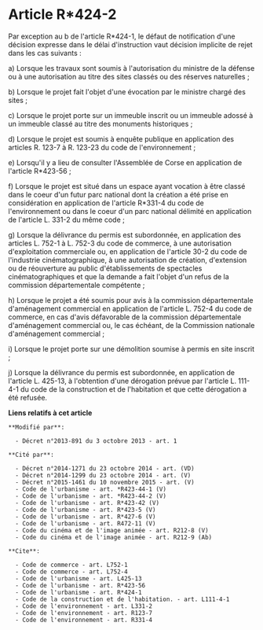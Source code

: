 # Article R*424-2

Par exception au b de l'article R*424-1, le défaut de notification d'une décision expresse dans le délai d'instruction vaut
décision implicite de rejet dans les cas suivants : 

a) Lorsque les travaux sont soumis à l'autorisation du ministre de la défense ou à une autorisation au titre des sites
classés ou des réserves naturelles ; 

b) Lorsque le projet fait l'objet d'une évocation par le ministre chargé des sites ; 

c) Lorsque le projet porte sur un immeuble inscrit ou un immeuble adossé à un immeuble classé au titre des monuments
historiques ; 

d) Lorsque le projet est soumis à enquête publique en application des articles R. 123-7 à R. 123-23 du code de
l'environnement ; 

e) Lorsqu'il y a lieu de consulter l'Assemblée de Corse en application de l'article R*423-56 ; 

f) Lorsque le projet est situé dans un espace ayant vocation à être classé dans le coeur d'un futur parc national dont la
création a été prise en considération en application de l'article R*331-4 du code de l'environnement ou dans le coeur d'un
parc national délimité en application de l'article L. 331-2 du même code ; 

g) Lorsque la délivrance du permis est subordonnée, en application des articles L. 752-1 à L. 752-3 du code de commerce, à
une autorisation d'exploitation commerciale ou, en application de l'article 30-2 du code de l'industrie cinématographique, à
une autorisation de création, d'extension ou de réouverture au public d'établissements de spectacles cinématographiques et
que la demande a fait l'objet d'un refus de la commission départementale compétente ; 

h) Lorsque le projet a été soumis pour avis à la commission départementale d'aménagement commercial en application de
l'article L. 752-4 du code de commerce, en cas d'avis défavorable de la commission départementale d'aménagement commercial
ou, le cas échéant, de la Commission nationale d'aménagement commercial ; 

i) Lorsque le projet porte sur une démolition soumise à permis en site inscrit ; 

j) Lorsque la délivrance du permis est subordonnée, en application de l'article L. 425-13, à l'obtention d'une dérogation
prévue par l'article L. 111-4-1 du code de la construction et de l'habitation et que cette dérogation a été refusée.

**Liens relatifs à cet article**

	**Modifié par**:

	  - Décret n°2013-891 du 3 octobre 2013 - art. 1

	**Cité par**:

	  - Décret n°2014-1271 du 23 octobre 2014 - art. (VD)
	  - Décret n°2014-1299 du 23 octobre 2014 - art. (V)
	  - Décret n°2015-1461 du 10 novembre 2015 - art. (V)
	  - Code de l'urbanisme - art. *R423-44-1 (V)
	  - Code de l'urbanisme - art. *R423-44-2 (V)
	  - Code de l'urbanisme - art. R*423-42 (V)
	  - Code de l'urbanisme - art. R*423-5 (V)
	  - Code de l'urbanisme - art. R*427-6 (V)
	  - Code de l'urbanisme - art. R472-11 (V)
	  - Code du cinéma et de l'image animée - art. R212-8 (V)
	  - Code du cinéma et de l'image animée - art. R212-9 (Ab)

	**Cite**:

	  - Code de commerce - art. L752-1
	  - Code de commerce - art. L752-4
	  - Code de l'urbanisme - art. L425-13
	  - Code de l'urbanisme - art. R*423-56
	  - Code de l'urbanisme - art. R*424-1
	  - Code de la construction et de l'habitation. - art. L111-4-1
	  - Code de l'environnement - art. L331-2
	  - Code de l'environnement - art. R123-7
	  - Code de l'environnement - art. R331-4
